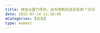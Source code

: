 ```yaml
---
title: 朋友从厦门带的，这东西削完皮还有剩？😒😒
date: 2015-07-14 11:18:49
mCategories: [说说]
type: moment
---
```


<div id="pics-20150714111849"></div>

<script>
var data = [
    {"link": "2015-07-14_000000.webp", "type": "shuoshuo"}
];
picsRender(data, "pics-20150714111849");
</script>
